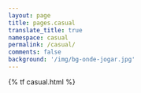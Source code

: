 ```yaml
---
layout: page
title: pages.casual
translate_title: true
namespace: casual
permalink: /casual/
comments: false
background: '/img/bg-onde-jogar.jpg'
---
```


{% tf casual.html %}